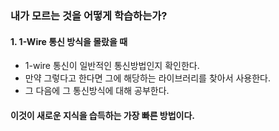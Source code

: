 ### 내가 모르는 것을 어떻게 학습하는가?

#### 1. 1-Wire 통신 방식을 몰랐을 때

- 1-wire 통신이 일반적인 통신방법인지 확인한다.
- 만약 그렇다고 한다면 그에 해당하는 라이브러리를 찾아서 사용한다.
- 그 다음에 그 통신방식에 대해 공부한다.

#### 이것이 새로운 지식을 습득하는 가장 빠른 방법이다.

